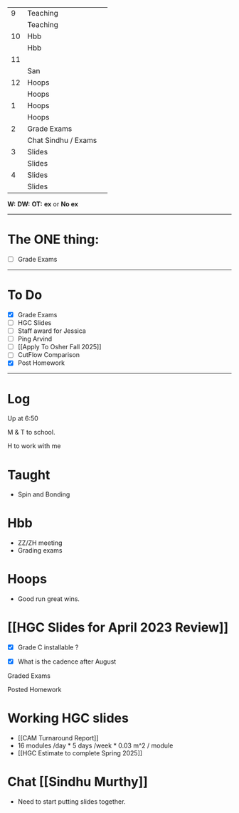 
|     |                     |     |
| --- | ------------------- | --- |
| 9   | Teaching            |     |
|     | Teaching            |     |
| 10  | Hbb                 |     |
|     | Hbb                 |     |
| 11  |                     |     |
|     | San                 |     |
| 12  | Hoops               |     |
|     | Hoops               |     |
| 1   | Hoops               |     |
|     | Hoops               |     |
| 2   | Grade Exams         |     |
|     | Chat Sindhu / Exams |     |
| 3   | Slides              |     |
|     | Slides              |     |
| 4   | Slides              |     |
|     | Slides              |     |

**W:**
**DW:**
**OT:**
**ex** or **No ex**

---
# The ONE thing: 
- [ ] Grade Exams

---
# To Do

- [x] Grade Exams
- [ ] HGC Slides
- [ ] Staff award for Jessica
- [ ] Ping Arvind
- [ ]   [[Apply To Osher Fall 2025]]
- [ ] CutFlow Comparison
- [x] Post Homework

---

# Log

Up at 6:50 

M & T to school.

H to work with me

# Taught
- Spin and Bonding

# Hbb 
- ZZ/ZH meeting
- Grading exams
# Hoops
- Good run great wins.

# [[HGC Slides for April 2023 Review]]
- [x] Grade C installable ? 
- [x] What is the cadence after August



Graded Exams 

Posted Homework

# Working HGC slides
- [[CAM Turnaround Report]]
- 16 modules /day * 5 days /week * 0.03 m^2 / module
- [[HGC Estimate to complete Spring 2025]]

# Chat [[Sindhu Murthy]]
- Need to start putting slides together.

